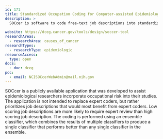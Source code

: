 ```yaml
---
id: 171
title: Standardized Occupation Coding for Computer-assisted Epidemiologic Research (SOCcer)
description: >
  SOCcer is software to code free-text job descriptions into standardized occupation classification codes to assist researchers in incorporating occupational risk factors into their studies.
  
website: https://dceg.cancer.gov/tools/design/soccer-tool
researchAreas:
  - researchArea: causes_of_cancer
researchTypes:
  - researchType: epidemiologic
resourceAccess:
  type: open
docs:
  - doc: dceg
poc:
  - email: NCISOCcerWebAdmin@mail.nih.gov
---
```

SOCcer is a publicly available application that was developed to assist epidemiological researchers incorporate occupational risk into their studies. The application is not intended to replace expert coders, but rather prioritizes job descriptions that would most benefit from expert coders. Low scoring job descriptions are more likely to require expert review than high scoring job description. The coding is performed using an ensemble classifier, which combines the results of multiple classifiers to produce a single classifier that performs better than any single classifier in the ensemble.